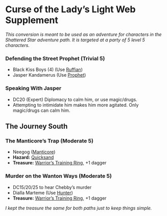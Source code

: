 # Curse of the Lady’s Light Web Supplement

_This conversion is meant to be used as an adventure for characters in the Shattered Star adventure path.  It is targeted at a party of 5 level 5 characters._

### Defending the Street Prophet (Trivial 5)

* Black Kiss Boys (4) (Use [Ruffian](https://2e.aonprd.com/NPCs.aspx?ID=888))
* Jasper Kandamerus (Use [Prophet](https://2e.aonprd.com/NPCs.aspx?ID=894))

### Speaking With Jasper

* DC20 (Expert) Diplomacy to calm him, or use magic/drugs.
* Attempting to intimidate him makes him more agitated.  Only magic/drugs can calm him.

## The Journey South

### The Manticore’s Trap (Moderate 5)

* Neegog ([Manticore](https://2e.aonprd.com/Monsters.aspx?ID=294))
* **Hazard:** [Quicksand](https://2e.aonprd.com/Hazards.aspx?ID=22)
* **Treasure:** [Warrior’s Training Ring](https://2e.aonprd.com/Equipment.aspx?ID=481), +1 dagger

### Murder on the Wanton Ways (Moderate 5)

* DC15/20/25 to hear Chebby’s murder
* Dialla Marteme (Use [Hunter](https://2e.aonprd.com/NPCs.aspx?ID=907))
* **Treasure:** [Warrior’s Training Ring](https://2e.aonprd.com/Equipment.aspx?ID=481), +1 dagger

_I kept the treasure the same for both paths just to keep things simple._
